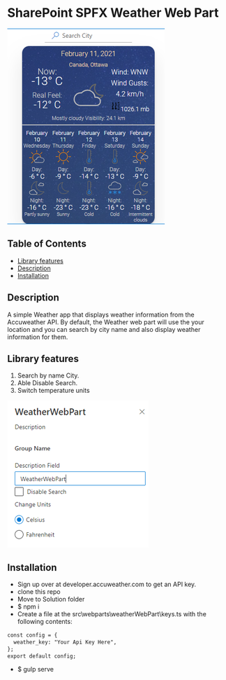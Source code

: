 # SharePoint SPFX Weather Web Part

![alt text](https://github.com/alexafcode/WeatherWebpart/blob/main/src/webparts/weatherWebPart/img/WWP.png?raw=true)

## Table of Contents
- [Library features](#features)
- [Description](#description)
- [Installation](#installation)

## Description
A simple Weather app that displays weather information from the Accuweather API.
By default, the Weather web part will use the your location and you can search by city name and also display weather information for them.

## Library features
1. Search by name City.
2. Able Disable Search.
3. Switch temperature units

![alt text](https://github.com/alexafcode/WeatherWebpart/blob/main/src/webparts/weatherWebPart/img/Settings.png?raw=true)

## Installation
* Sign up over at developer.accuweather.com to get an API key.
* clone this repo
* Move to Solution folder
* $ npm i
* Create a file at the src\webparts\weatherWebPart\keys.ts with the following contents:
```
const config = {
  weather_key: "Your Api Key Here",
};
export default config;
```
* $ gulp serve
